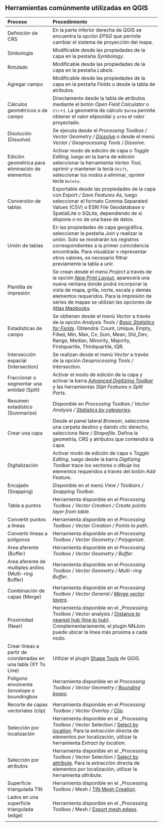 ## Herramientas comúnmente utilizadas en QGIS

| Proceso                                                        | Procedimiento                                                                                                                                                                                                                                                                                                                                                                                                                            |
|:---------------------------------------------------------------|:-----------------------------------------------------------------------------------------------------------------------------------------------------------------------------------------------------------------------------------------------------------------------------------------------------------------------------------------------------------------------------------------------------------------------------------------|
| Definición de CRS                                              | En la parte inferior derecha de QGIS se encuentra la opción _EPSG_ que permite cambiar el sistema de proyección del mapa.                                                                                                                                                                                                                                                                                                                |
| Simbología                                                     | Modificable desde las propiedades de la capa en la pestaña _Symbology_.                                                                                                                                                                                                                                                                                                                                                                  |
| Rotulado                                                       | Modificable desde las propiedades de la capa en la pestaña _Labels_.                                                                                                                                                                                                                                                                                                                                                                     |
| Agregar campo                                                  | Modificable desde las propiedades de la capa en la pestaña _Fields_ o desde la tabla de atributos.                                                                                                                                                                                                                                                                                                                                       |
| Cálculos geométricos o de campo                                | Directamente desde la tabla de atributos mediante el botón _Open Field Calculator_ o <kbd>Ctr</kbd>+<kbd>I</kbd>. La geometría de cálculo `$area` permite obtener el valor elipsoidal y `area` el valor proyectado.                                                                                                                                                                                                                      |
| Disolución (Dissolve)                                          | Se ejecuta desde el _Processing Toolbox / Vector Geometry / [Dissolve](https://docs.qgis.org/3.34/en/docs/user_manual/processing_algs/qgis/vectorgeometry.html#dissolve)_ o desde el menú _Vector / Geoprocessing Tools / Dissolve_.                                                                                                                                                                                                     |
| Edición geométrica para eliminación de elementos               | Activar modo de edición de capa o _Toggle Editing_, luego en la barra de edición seleccionar la herramienta _Vertex Tool_, oprimir y mantener la tecla <kbd>Shift</kbd>, seleccionar los nodos a eliminar, oprimir tecla <kbd>Delete</kbd>.                                                                                                                                                                                              |
| Conversión de tablas                                           | Exportable desde las propiedades de la capa con _Export / Save Features As_, luego seleccionar el formato Comma Separated Values (CSV) o ESRI File Geodatabase o SpatialLite o SQLite, dependiendo de si dispone o no de una base de datos.                                                                                                                                                                                              |
| Unión de tablas                                                | En las propiedades de capa geográfica, seleccionar la pestaña _Join_ y realizar la unión. Solo se mostrarán los registros correspondientes a la primer coincidencia encontrada. Para visualizar o representar otros valores, es necesario filtrar previamente la tabla a unir.                                                                                                                                                           |
| Plantilla de impresión                                         | Se crean desde el menú _Project_ a través de la opción [_New Print Layout_](https://docs.qgis.org/3.34/en/docs/training_manual/map_composer/map_composer.html), aparecerá una nueva ventana donde podrá incorporar la vista de mapa, grilla, norte, escala y demás elementos requeridos. Para la impresión de series de mapas se utilizan las opciones de [Atlas Mapbooks](https://gisgeography.com/how-to-create-qgis-atlas-mapbooks/). |
| Estadísticas de campo                                          | Se obtienen desde el menú _Vector_ a través de la opción _Analysis Tools / [Basic Statistics for Fields](https://docs.qgis.org/3.34/en/docs/user_manual/processing_algs/qgis/vectoranalysis.html#basic-statistics-for-fields)_. Obtendrá: Count, Unique, Empty, Filled, Min, Max, Cv, Sum, Mean, Std_Dev, Range, Median, Minority, Majority, Firstquartile, Thirdquartile, IQR.                                                          |
| Intersección espacial (Intersection)                           | Se realizan desde el menú _Vector_ a través de la opción _Geoprocessing Tools / Intersection_.                                                                                                                                                                                                                                                                                                                                           |
| Fraccionar o segmentar una entidad (Split)                     | Activar el modo de edición de la capa y activar la barra _[Advanced Digitizing Toolbar](https://docs.qgis.org/3.34/en/docs/user_manual/working_with_vector/editing_geometry_attributes.html#advanced-digitizing)_ y las herramientas _Slipt Features_ o _Split Parts_.                                                                                                                                                                   |
| Resumen estadístico (Summarize)                                | Disponible en _Processing Toolbox / Vector Analysis / [Statistics by categories](https://docs.qgis.org/3.34/en/docs/user_manual/processing_algs/qgis/vectoranalysis.html#statistics-by-categories)_.                                                                                                                                                                                                                                     |
| Crear una capa                                                 | Desde el panel lateral _Browser_, seleccione una carpeta destino y dando clic derecho, seleccione _New / Shapefile_. Defina la geometría, CRS y atributos que contendrá la capa.                                                                                                                                                                                                                                                         |
| Digitalización                                                 | Activar modo de edición de capa o _Toggle Editing_, luego desde la barra _Digitizing Toolbar_ trace los vectores o dibuje los elementos requeridos a través del botón _Add Feature_.                                                                                                                                                                                                                                                     |
| Encajado (Snapping)                                            | Disponible en el menú _View / Toolbars / Snapping Toolbar_.                                                                                                                                                                                                                                                                                                                                                                              |
| Tabla a puntos                                                 | Herramienta disponible en el _Processing Toolbox / Vector Creation / Create points layer from table_.                                                                                                                                                                                                                                                                                                                                    |
| Convertir puntos a líneas                                      | Herramienta disponible en el _Processing Toolbox / Vector Creation / Points to path_.                                                                                                                                                                                                                                                                                                                                                    |
| Convertir líneas a polígonos                                   | Herramienta disponible en el _Processing Toolbox / Vector Geometry / Polygonize_.                                                                                                                                                                                                                                                                                                                                                        |
| Area aferente (Buffer)                                         | Herramienta disponible en el _Processing Toolbox / Vector Geometry / Buffer_.                                                                                                                                                                                                                                                                                                                                                            |
| Area aferente de multiples anillos (Multi-ring Buffer)         | Herramienta disponible en el _Processing Toolbox / Vector Geometry / Multi-ring Buffer_.                                                                                                                                                                                                                                                                                                                                                 |
| Combinación de capas (Merge)                                   | Herramienta disponible en el _Processing Toolbox / Vector General / [Merge vector layers](https://docs.qgis.org/3.34/en/docs/user_manual/processing_algs/qgis/vectorgeneral.html#merge-vector-layers)_.                                                                                                                                                                                                                                  |
| Proximidad (Near)                                              | Herramienta disponible en el _Processing Toolbox / Vector analysis / [Distance to nearest hub (line to hub)](https://docs.qgis.org/3.34/en/docs/user_manual/processing_algs/qgis/vectoranalysis.html#distance-to-nearest-hub-line-to-hub). Complementariamente, el plugin NNJoin puede ubicar la línea más proxima a cada nodo.                                                                                                          |
| Crear líneas a partir de coordenadas en una tabla (XY To Line) | Utilizar el plugin [Shape Tools](https://plugins.qgis.org/plugins/shapetools/) de QGIS.                                                                                                                                                                                                                                                                                                                                                  |
| Polígono envolvente (envelope o boundingbox                    | Herramienta disponible en el _Processing Toolbox / Vector Geometry / [Bounding boxes](https://docs.qgis.org/3.34/en/docs/user_manual/processing_algs/qgis/vectorgeometry.html#bounding-boxes)_.                                                                                                                                                                                                                                          |
| Recorte de capas vectoriales (clip)                            | Herramienta disponible en el _Processing Toolbox / Vector Overlay / [Clip](https://docs.qgis.org/3.34/en/docs/user_manual/processing_algs/qgis/vectoroverlay.html#clip)_.                                                                                                                                                                                                                                                                |
| Selección por localización                                     | Herramienta disponible en el _Processing Toolbox / Vector Selection / [Select by location](https://docs.qgis.org/testing/en/docs/user_manual/processing_algs/qgis/vectorselection.html). Para la extracción directa de elementos por localización, utilizar la herramienta _Extract by location_.                                                                                                                                        |
| Selección por atributos                                        | Herramienta disponible en el _Processing Toolbox / Vector Selection / [Select by attribute](https://docs.qgis.org/testing/en/docs/user_manual/processing_algs/qgis/vectorselection.html). Para la extracción directa de elementos por localización, utilizar la herramienta _attribute_.                                                                                                                                                 |                                                                                                                                                                                                                                                                                                                                                                                                                                         |
| Superficie triangulada TIN                                     | Herramienta disponible en el _Processing Toolbox / Mesh / [TIN Mesh Creation](https://docs.qgis.org/testing/en/docs/user_manual/processing_algs/qgis/mesh.html).                                                                                                                                                                                                                                                                         |
| Lados en una superficie triangulada (edge)                     | Herramienta disponible en el _Processing Toolbox / Mesh / [Export mesh edges](https://docs.qgis.org/3.34/en/docs/user_manual/processing_algs/qgis/mesh.html).                                                                                                                                                                                                                                                                                                                                                             |
|                                                                |                                                                                                                                                                                                                                                                                                                                                                                                                                          |

